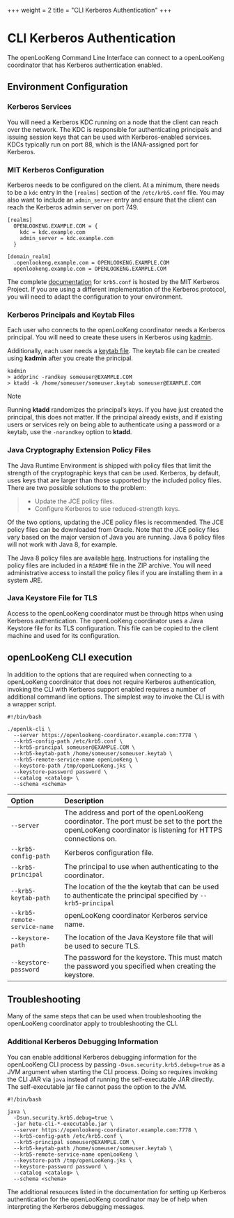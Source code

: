 +++
weight = 2
title = "CLI Kerberos Authentication"
+++

CLI Kerberos Authentication
===========================

The openLooKeng Command Line Interface can connect to a openLooKeng coordinator that has Kerberos authentication enabled.

 

## Environment Configuration

### Kerberos Services

You will need a Kerberos KDC running on a node that the client can reach over the network. The KDC is responsible for authenticating principals and issuing session keys that can be used with Kerberos-enabled services. KDCs typically run on port 88, which is the IANA-assigned port for Kerberos.

### MIT Kerberos Configuration

Kerberos needs to be configured on the client. At a minimum, there needs to be a `kdc` entry in the `[realms]` section of the `/etc/krb5.conf` file. You may also want to include an `admin_server` entry and ensure that the client can reach the Kerberos admin server on port 749.

```
[realms]
  OPENLOOKENG.EXAMPLE.COM = {
    kdc = kdc.example.com
    admin_server = kdc.example.com
  }

[domain_realm]
  .openlookeng.example.com = OPENLOOKENG.EXAMPLE.COM
  openlookeng.example.com = OPENLOOKENG.EXAMPLE.COM
```

The complete [documentation](http://web.mit.edu/kerberos/krb5-latest/doc/admin/conf_files/kdc_conf.html) for `krb5.conf` is hosted by the MIT Kerberos Project. If you are using a different implementation of the Kerberos protocol, you will need to adapt the configuration to your environment.

### Kerberos Principals and Keytab Files

Each user who connects to the openLooKeng coordinator needs a Kerberos principal. You will need to create these users in Kerberos using [kadmin](http://web.mit.edu/kerberos/krb5-latest/doc/admin/admin_commands/kadmin_local.html).

Additionally, each user needs a [keytab file](http://web.mit.edu/kerberos/krb5-devel/doc/basic/keytab_def.html). The keytab file can be created using **kadmin** after you create the principal.

```
kadmin
> addprinc -randkey someuser@EXAMPLE.COM
> ktadd -k /home/someuser/someuser.keytab someuser@EXAMPLE.COM
```

Note

Running **ktadd** randomizes the principal’s keys. If you have just created the principal, this does not matter. If the principal already exists, and if existing users or services rely on being able to authenticate using a password or a keytab, use the `-norandkey` option to **ktadd**.

### Java Cryptography Extension Policy Files

The Java Runtime Environment is shipped with policy files that limit the strength of the cryptographic keys that can be used. Kerberos, by default, uses keys that are larger than those supported by the included policy files. There are two possible solutions to the problem:

> - Update the JCE policy files.
> - Configure Kerberos to use reduced-strength keys.

Of the two options, updating the JCE policy files is recommended. The JCE policy files can be downloaded from Oracle. Note that the JCE policy files vary based on the major version of Java you are running. Java 6 policy files will not work with Java 8, for example.

The Java 8 policy files are available [here](http://www.oracle.com/technetwork/java/javase/downloads/jce8-download-2133166.html). Instructions for installing the policy files are included in a `README` file in the ZIP archive. You will need administrative access to install the policy files if you are installing them in a system JRE.

### Java Keystore File for TLS

Access to the openLooKeng coordinator must be through https when using Kerberos authentication. The openLooKeng coordinator uses a Java Keystore file for its TLS configuration. This file can be copied to the client machine and used for its configuration.

 

## openLooKeng CLI execution

In addition to the options that are required when connecting to a openLooKeng coordinator that does not require Kerberos authentication, invoking the CLI with Kerberos support enabled requires a number of additional command line options. The simplest way to invoke the CLI is with a wrapper script.

```
#!/bin/bash

./openlk-cli \
  --server https://openlookeng-coordinator.example.com:7778 \
  --krb5-config-path /etc/krb5.conf \
  --krb5-principal someuser@EXAMPLE.COM \
  --krb5-keytab-path /home/someuser/someuser.keytab \
  --krb5-remote-service-name openLooKeng \
  --keystore-path /tmp/openLooKeng.jks \
  --keystore-password password \
  --catalog <catalog> \
  --schema <schema>
```

| Option                       | Description                                                  |
| :--------------------------- | :----------------------------------------------------------- |
| `--server`                   | The address and port of the openLooKeng coordinator.  The port must be set to the port the openLooKeng coordinator is listening for HTTPS connections on. |
| `--krb5-config-path`         | Kerberos configuration file.                                 |
| `--krb5-principal`           | The principal to use when authenticating to the coordinator. |
| `--krb5-keytab-path`         | The location of the the keytab that can be used to authenticate the principal specified by `--krb5-principal` |
| `--krb5-remote-service-name` | openLooKeng coordinator Kerberos service name.               |
| `--keystore-path`            | The location of the Java Keystore file that will be used to secure TLS. |
| `--keystore-password`        | The password for the keystore. This must match the password you specified when creating the keystore. |

 

## Troubleshooting

Many of the same steps that can be used when troubleshooting the openLooKeng coordinator apply to troubleshooting the CLI.

### Additional Kerberos Debugging Information

You can enable additional Kerberos debugging information for the openLooKeng CLI process by passing `-Dsun.security.krb5.debug=true` as a JVM argument when starting the CLI process. Doing so requires invoking the CLI JAR via `java` instead of running the self-executable JAR directly. The self-executable jar file cannot pass the option to the JVM.

```
#!/bin/bash

java \
  -Dsun.security.krb5.debug=true \
  -jar hetu-cli-*-executable.jar \
  --server https://openlookeng-coordinator.example.com:7778 \
  --krb5-config-path /etc/krb5.conf \
  --krb5-principal someuser@EXAMPLE.COM \
  --krb5-keytab-path /home/someuser/someuser.keytab \
  --krb5-remote-service-name openLooKeng \
  --keystore-path /tmp/openLooKeng.jks \
  --keystore-password password \
  --catalog <catalog> \
  --schema <schema>
```

The additional resources listed in the documentation for setting up Kerberos authentication for the openLooKeng coordinator may be of help when interpreting the Kerberos debugging messages.